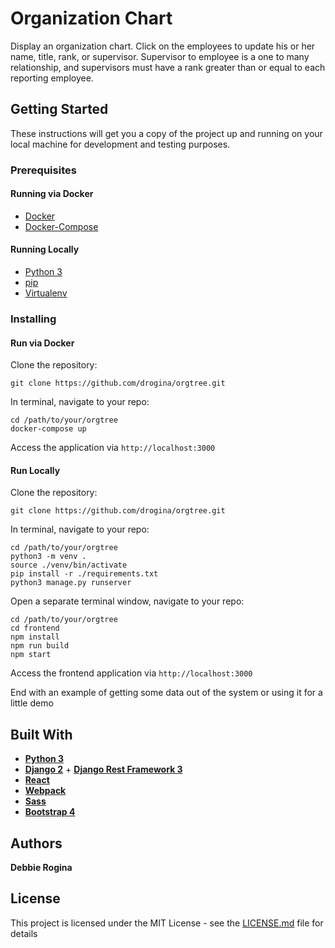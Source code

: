 # Organization Chart

Display an organization chart. Click on the employees to update his or her name, title, rank, or supervisor.
Supervisor to employee is a one to many relationship, and supervisors must have a rank greater than or equal to each
reporting employee.

## Getting Started

These instructions will get you a copy of the project up and running on your local machine for development and testing purposes.

### Prerequisites

#### Running via Docker
* [Docker](https://docs.docker.com/install/)
* [Docker-Compose](https://docs.docker.com/compose/install/)

#### Running Locally
* [Python 3](https://www.python.org/downloads/release/python-364/)
* [pip](https://pip.pypa.io/en/stable/installing/)
* [Virtualenv](https://virtualenv.pypa.io/en/stable/installation/)

### Installing

#### Run via Docker

Clone the repository:
```
git clone https://github.com/drogina/orgtree.git
```
In terminal, navigate to your repo:
```
cd /path/to/your/orgtree
docker-compose up
```
Access the application via `http://localhost:3000`


#### Run Locally

Clone the repository:
```
git clone https://github.com/drogina/orgtree.git
```
In terminal, navigate to your repo:
```
cd /path/to/your/orgtree
python3 -m venv .
source ./venv/bin/activate
pip install -r ./requirements.txt
python3 manage.py runserver
```
Open a separate terminal window, navigate to your repo:
```
cd /path/to/your/orgtree
cd frontend
npm install
npm run build
npm start
```

Access the frontend application via `http://localhost:3000`

End with an example of getting some data out of the system or using it for a little demo

## Built With

* [**Python 3**](https://www.python.org/)
* [**Django 2**](https://www.djangoproject.com/) + [**Django Rest Framework 3**](http://www.django-rest-framework.org/)
* [**React**](https://reactjs.org/)
* [**Webpack**](https://webpack.js.org/)
* [**Sass**](https://sass-lang.com/) 
* [**Bootstrap 4**](https://getbootstrap.com/)

## Authors

**Debbie Rogina**


## License

This project is licensed under the MIT License - see the [LICENSE.md](LICENSE.md) file for details
